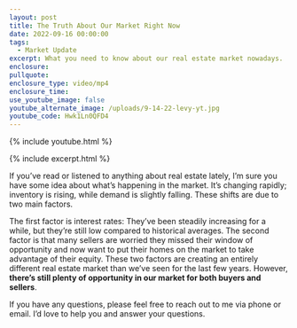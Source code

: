 ```yaml
---
layout: post
title: The Truth About Our Market Right Now
date: 2022-09-16 00:00:00
tags:
  - Market Update
excerpt: What you need to know about our real estate market nowadays.
enclosure:
pullquote:
enclosure_type: video/mp4
enclosure_time:
use_youtube_image: false
youtube_alternate_image: /uploads/9-14-22-levy-yt.jpg
youtube_code: Hwk1Ln0QFD4
---
```

{% include youtube.html %}

{% include excerpt.html %}

If you’ve read or listened to anything about real estate lately, I’m sure you have some idea about what’s happening in the market. It’s changing rapidly; inventory is rising, while demand is slightly falling. These shifts are due to two main factors.&nbsp;

The first factor is interest rates: They’ve been steadily increasing for a while, but they’re still low compared to historical averages. The second factor is that many sellers are worried they missed their window of opportunity and now want to put their homes on the market to take advantage of their equity. These two factors are creating an entirely different real estate market than we’ve seen for the last few years. However, **there’s still plenty of opportunity in our market for both buyers and sellers**.

If you have any questions, please feel free to reach out to me via phone or email. I’d love to help you and answer your questions.
